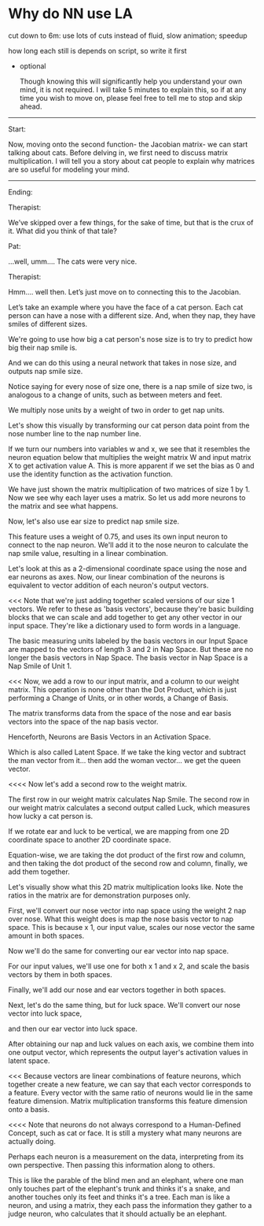 # Why do NN use LA

cut down to 6m: use lots of cuts instead of fluid, slow animation; speedup

how long each still is depends on script, so write it first

- optional
    
    Though knowing this will significantly help you understand your own mind, it is not required. I will take 5 minutes to explain this, so if at any time you wish to move on, please feel free to tell me to stop and skip ahead.
    

---

Start:

Now, moving onto the second function- the Jacobian matrix- we can start talking about cats. Before delving in, we first need to discuss matrix multiplication. I will tell you a story about cat people to explain why matrices are so useful for modeling your mind.

---

Ending:

Therapist:

We’ve skipped over a few things, for the sake of time, but that is the crux of it. What did you think of that tale?

Pat:

…well, umm…. The cats were very nice.

Therapist:

Hmm…. well then. Let’s just move on to connecting this to the Jacobian.

Let’s take an example where you have the face of a cat person. Each cat person can have a nose with a different size. And, when they nap, they have smiles of different sizes.

We're going to use how big a cat person's nose size is to try to predict how big their nap smile is.

And we can do this using a neural network that takes in nose size, and outputs nap smile size.

Notice saying for every nose of size one, there is a nap smile of size two, is analogous to a change of units, such as between meters and feet.

We multiply nose units by a weight of two in order to get nap units.

Let's show this visually by transforming our cat person data point from the nose number line to the nap number line.

If we turn our numbers into variables w and x, we see that it resembles the neuron equation below that multiplies the weight matrix W and input matrix X to get activation value A. This is more apparent if we set the bias as 0 and use the identity function as the activation function.

We have just shown the matrix multiplication of two matrices of size 1 by 1. Now we see why each layer uses a matrix. So let us add more neurons to the matrix and see what happens.

Now, let's also use ear size to predict nap smile size.

This feature uses a weight of 0.75, and uses its own input neuron to connect to the nap neuron. We'll add it to the nose neuron to calculate the nap smile value, resulting in a linear combination.

Let's look at this as a 2-dimensional coordinate space using the nose and ear neurons as axes. Now, our linear combination of the neurons is equivalent to vector addition of each neuron's output vectors.

<<<
Note that we're just adding together scaled versions of our size 1 vectors. We refer to these as 'basis vectors', because they're basic building blocks that we can scale and add together to get any other vector in our input space. They're like a dictionary used to form words in a language.

The basic measuring units labeled by the basis vectors in our Input Space are mapped to the vectors of length 3 and 2 in Nap Space. But these are no longer the basis vectors in Nap Space. The basis vector in Nap Space is a Nap Smile of Unit 1.

<<<
Now, we add a row to our input matrix, and a column to our weight matrix. This operation is none other than the Dot Product, which is just performing a Change of Units, or in other words, a Change of Basis.

The matrix transforms data from the space of the nose and ear basis vectors into the space of the nap basis vector.

Henceforth, Neurons are Basis Vectors in an Activation Space.

Which is also called Latent Space. If we take the king vector and subtract the man vector from it... then add the woman vector... we get the queen vector.

<<<<
Now let's add a second row to the weight matrix.

The first row in our weight matrix calculates Nap Smile. The second row in our weight matrix calculates a second output called Luck, which measures how lucky a cat person is.

If we rotate ear and luck to be vertical, we are mapping from one 2D coordinate space to another 2D coordinate space.

Equation-wise, we are taking the dot product of the first row and column, and then taking the dot product of the second row and column, finally, we add them together.

Let's visually show what this 2D matrix multiplication looks like. Note the ratios in the matrix are for demonstration purposes only.

First, we'll convert our nose vector into nap space using the weight 2 nap over nose. What this weight does is map the nose basis vector to nap space. This is because x 1, our input value, scales our nose vector the same amount in both spaces.

Now we'll do the same for converting our ear vector into nap space.

For our input values, we'll use one for both x 1 and x 2, and scale the basis vectors by them in both spaces.

Finally, we'll add our nose and ear vectors together in both spaces.

Next, let's do the same thing, but for luck space. We'll convert our nose vector into luck space,

and then our ear vector into luck space.

After obtaining our nap and luck values on each axis, we combine them into one output vector, which represents the output layer's activation values in latent space.

<<<
Because vectors are linear combinations of feature neurons, which together create a new feature, we can say that each vector corresponds to a feature. Every vector with the same ratio of neurons would lie in the same feature dimension. Matrix multiplication transforms this feature dimension onto a basis.

<<<<
Note that neurons do not always correspond to a Human-Defined Concept, such as cat or face. It is still a mystery what many neurons are actually doing.

Perhaps each neuron is a measurement on the data, interpreting from its own perspective.
Then passing this information along to others.

This is like the parable of the blind men and an elephant, where one man only touches part of the elephant's trunk and thinks it's a snake, and another touches only its feet and thinks it's a tree. Each man is like a neuron, and using a matrix, they each pass the information they gather to a judge neuron, who calculates that it should actually be an elephant.